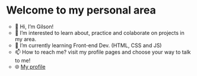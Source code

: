 <h1>Welcome to my personal area</h1>
<ul type="circle">
<li> 👋 Hi, I’m Gilson! </li>
<li> 👀 I’m interested to learn about, practice and colaborate on projects in my area.</li>
<li> 🌱 I’m currently learning Front-end Dev. (HTML, CSS and JS) </li>
<!-- <li> 💞️ I’m looking to collaborate on ... </li> -->
<li> 📫 How to reach me? visit my profile pages and choose your way to talk to me!</li>
<li> 🌐 <a href="https://gil95.github.io/Meu-perfil/">My profile</a></li>
</ul>
<!---
Gil95/Gil95 is a ✨ special ✨ repository because its `README.md` (this file) appears on your GitHub profile.
You can click the Preview link to take a look at your changes.
--->
